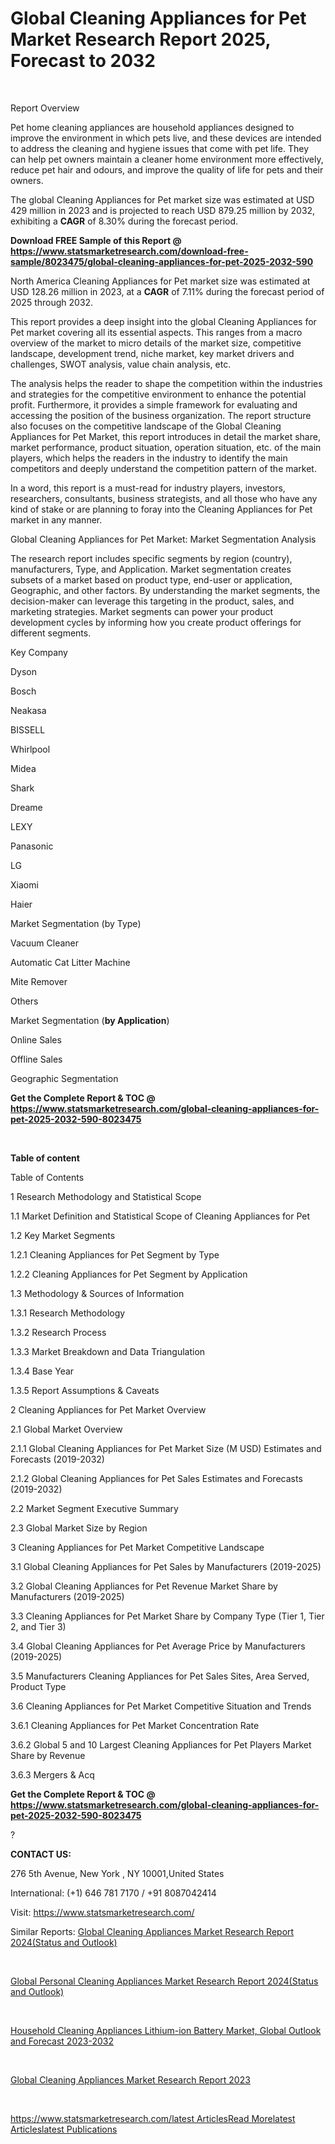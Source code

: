 <h1>Global Cleaning Appliances for Pet Market Research Report 2025, Forecast to 2032</h1><br/><p>Report Overview</p>
 
 
 
 <p>Pet home cleaning appliances are household appliances designed to improve the environment in which pets live, and these devices are intended to address the cleaning and hygiene issues that come with pet life. They can help pet owners maintain a cleaner home environment more effectively, reduce pet hair and odours, and improve the quality of life for pets and their owners.</p>
 
 
 
 <p>The global Cleaning Appliances for Pet market size was estimated at USD 429 million in 2023 and is projected to reach USD 879.25 million by 2032, exhibiting a <strong>CAGR</strong> of 8.30% during the forecast period.</p>
 
 
 
 <p><strong>Download FREE Sample of this Report @ <a href="https://www.statsmarketresearch.com/download-free-sample/8023475/global-cleaning-appliances-for-pet-2025-2032-590">https://www.statsmarketresearch.com/download-free-sample/8023475/global-cleaning-appliances-for-pet-2025-2032-590</a></strong></p>
 
 
 
 <p>North America Cleaning Appliances for Pet market size was estimated at USD 128.26 million in 2023, at a <strong>CAGR</strong> of 7.11% during the forecast period of 2025 through 2032.</p>
 
 
 
 <p>This report provides a deep insight into the global Cleaning Appliances for Pet market covering all its essential aspects. This ranges from a macro overview of the market to micro details of the market size, competitive landscape, development trend, niche market, key market drivers and challenges, SWOT analysis, value chain analysis, etc.</p>
 
 
 
 <p>The analysis helps the reader to shape the competition within the industries and strategies for the competitive environment to enhance the potential profit. Furthermore, it provides a simple framework for evaluating and accessing the position of the business organization. The report structure also focuses on the competitive landscape of the Global Cleaning Appliances for Pet Market, this report introduces in detail the market share, market performance, product situation, operation situation, etc. of the main players, which helps the readers in the industry to identify the main competitors and deeply understand the competition pattern of the market.</p>
 
 
 
 <p>In a word, this report is a must-read for industry players, investors, researchers, consultants, business strategists, and all those who have any kind of stake or are planning to foray into the Cleaning Appliances for Pet market in any manner.</p>
 
 
 
 <p>Global Cleaning Appliances for Pet Market: Market Segmentation Analysis</p>
 
 
 
 <p>The research report includes specific segments by region (country), manufacturers, Type, and Application. Market segmentation creates subsets of a market based on product type, end-user or application, Geographic, and other factors. By understanding the market segments, the decision-maker can leverage this targeting in the product, sales, and marketing strategies. Market segments can power your product development cycles by informing how you create product offerings for different segments.</p>
 
 
 
 <p>Key Company</p>
 
 
 
 <p>Dyson</p>
 
 
 
 <p>Bosch</p>
 
 
 
 <p>Neakasa</p>
 
 
 
 <p>BISSELL</p>
 
 
 
 <p>Whirlpool</p>
 
 
 
 <p>Midea</p>
 
 
 
 <p>Shark</p>
 
 
 
 <p>Dreame</p>
 
 
 
 <p>LEXY</p>
 
 
 
 <p>Panasonic</p>
 
 
 
 <p>LG</p>
 
 
 
 <p>Xiaomi</p>
 
 
 
 <p>Haier</p>
 
 
 
 <p>Market Segmentation (by Type)</p>
 
 
 
 <p>Vacuum Cleaner</p>
 
 
 
 <p>Automatic Cat Litter Machine</p>
 
 
 
 <p>Mite Remover</p>
 
 
 
 <p>Others</p>
 
 
 
 <p>Market Segmentation (<strong>by Application</strong>)</p>
 
 
 
 <p>Online Sales</p>
 
 
 
 <p>Offline Sales</p>
 
 
 
 <p>Geographic Segmentation</p>
 
 
 
 <div><b>Get the Complete Report & TOC @ <a href="https://www.statsmarketresearch.com/global-cleaning-appliances-for-pet-2025-2032-590-8023475">https://www.statsmarketresearch.com/global-cleaning-appliances-for-pet-2025-2032-590-8023475</a></b></div>
 
 
 
 <p><br />
 
 <b>Table of content</b></p>
 
 
 
 <p>Table of Contents<br />
 
 1 Research Methodology and Statistical Scope<br />
 
 1.1 Market Definition and Statistical Scope of Cleaning Appliances for Pet<br />
 
 1.2 Key Market Segments<br />
 
 1.2.1 Cleaning Appliances for Pet Segment by Type<br />
 
 1.2.2 Cleaning Appliances for Pet Segment by Application<br />
 
 1.3 Methodology & Sources of Information<br />
 
 1.3.1 Research Methodology<br />
 
 1.3.2 Research Process<br />
 
 1.3.3 Market Breakdown and Data Triangulation<br />
 
 1.3.4 Base Year<br />
 
 1.3.5 Report Assumptions & Caveats<br />
 
 2 Cleaning Appliances for Pet Market Overview<br />
 
 2.1 Global Market Overview<br />
 
 2.1.1 Global Cleaning Appliances for Pet Market Size (M USD) Estimates and Forecasts (2019-2032)<br />
 
 2.1.2 Global Cleaning Appliances for Pet Sales Estimates and Forecasts (2019-2032)<br />
 
 2.2 Market Segment Executive Summary<br />
 
 2.3 Global Market Size by Region<br />
 
 3 Cleaning Appliances for Pet Market Competitive Landscape<br />
 
 3.1 Global Cleaning Appliances for Pet Sales by Manufacturers (2019-2025)<br />
 
 3.2 Global Cleaning Appliances for Pet Revenue Market Share by Manufacturers (2019-2025)<br />
 
 3.3 Cleaning Appliances for Pet Market Share by Company Type (Tier 1, Tier 2, and Tier 3)<br />
 
 3.4 Global Cleaning Appliances for Pet Average Price by Manufacturers (2019-2025)<br />
 
 3.5 Manufacturers Cleaning Appliances for Pet Sales Sites, Area Served, Product Type<br />
 
 3.6 Cleaning Appliances for Pet Market Competitive Situation and Trends<br />
 
 3.6.1 Cleaning Appliances for Pet Market Concentration Rate<br />
 
 3.6.2 Global 5 and 10 Largest Cleaning Appliances for Pet Players Market Share by Revenue<br />
 
 3.6.3 Mergers & Acq</p>
 
 
 
 <div><b>Get the Complete Report & TOC @ <a href="https://www.statsmarketresearch.com/global-cleaning-appliances-for-pet-2025-2032-590-8023475">https://www.statsmarketresearch.com/global-cleaning-appliances-for-pet-2025-2032-590-8023475</a></b></div>
 
 
 
 <p>? </p>
 
 
 
 <p><b>CONTACT US:</b><br />
 
 276 5th Avenue, New York , NY 10001,United States<br />
 
 International: (+1) 646 781 7170 / +91 8087042414<br />
 
 Visit: <a href="https://www.statsmarketresearch.com/">https://www.statsmarketresearch.com/</a><br />
 
 Similar Reports: <a href="https://www.statsmarketresearch.com/global-cleaning-appliances-for-pet-2025-2032-590-8023475">Global Cleaning Appliances Market Research Report 2024(Status and Outlook)</a><br />
 
 <br />
 
 <a href="https://www.statsmarketresearch.com/global-cleaning-appliances-for-pet-2025-2032-590-8023475">Global Personal Cleaning Appliances Market Research Report 2024(Status and Outlook)</a><br />
 
 <br />
 
 <a href="https://www.statsmarketresearch.com/global-cleaning-appliances-for-pet-2025-2032-590-8023475">Household Cleaning Appliances Lithium-ion Battery Market, Global Outlook and Forecast 2023-2032</a><br />
 
 <br />
 
 <a href="https://www.statsmarketresearch.com/global-cleaning-appliances-for-pet-2025-2032-590-8023475">Global Cleaning Appliances Market Research Report 2023</a><br />
 
 <br />
 
 <a href="https://gyeongbokgung.com">https://www.statsmarketresearch.com/</a><a href="https://hallyeomaritime.com">latest Articles</a><a href="https://jingwansa.com">Read More</a><a href="https://nguoiviet.jp/">latest Articles</a><a href="https://www.intelmarketresearch.com/">latest Publications</a></p>